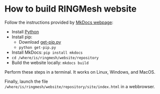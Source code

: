 How to build RINGMesh website
=============================

Follow the instructions provided by [MkDocs webpage](http://www.mkdocs.org/):
 * Install [Python](https://www.python.org/)
 * Install pip:
   * Download [get-pip.py](https://bootstrap.pypa.io/get-pip.py)
   * ```python get-pip.py```
 * Install MkDocs: ```pip install mkdocs```
 * ```cd /where/is/ringmesh/website/repository```
 * Build the website locally: ```mkdocs build```

Perform these steps in a terminal. It works on Linux, Windows, and MacOS.

Finally, launch the file ```/where/is/ringmesh/website/repository/site/index.html```
in a webbrowser.